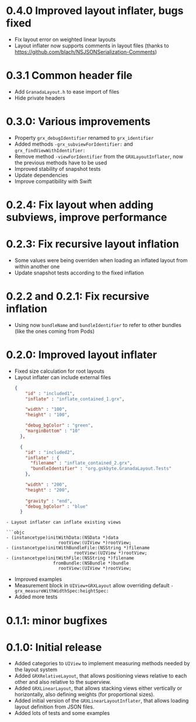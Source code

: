 # 0.4.0 Improved layout inflater, bugs fixed
 - Fix layout error on weighted linear layouts
 - Layout inflater now supports comments in layout files (thanks to https://github.com/blach/NSJSONSerialization-Comments)

# 0.3.1 Common header file
 - Add ``GranadaLayout.h`` to ease import of files
 - Hide private headers

# 0.3.0: Various improvements
 - Property ``grx_debugIdentifier`` renamed to ``grx_identifier``
 - Added methods ``-grx_subviewForIdentifier:`` and ``grx_findViewWithIdentifier:``
 - Remove method ``-viewForIdentifier`` from the ``GRXLayoutInflater``, now the previous methods have to be used
 - Improved stability of snapshot tests
 - Update dependencies
 - Improve compatibility with Swift

# 0.2.4: Fix layout when adding subviews, improve performance

# 0.2.3: Fix recursive layout inflation
  - Some values were being overriden when loading an inflated layout from within another one
  - Update snapshot tests according to the fixed inflation

# 0.2.2 and 0.2.1: Fix recursive inflation
  - Using now ``bundleName`` and ``bundleIdentifier`` to refer to other bundles (like the ones coming from Pods)

# 0.2.0: Improved layout inflater
  - Fixed size calculation for root layouts
  - Layout inflater can include external files
    ```json
    {
        "id" : "included1",
        "inflate" : "inflate_contained_1.grx",

        "width" : "100",
        "height" : "100",

        "debug_bgColor" : "green",
        "marginBottom" : "10"
      },

      {
        "id" : "included2",
        "inflate" : {
          "filename" : "inflate_contained_2.grx",
          "bundleIdentifier" : "org.gskbyte.GranadaLayout.Tests"
        },

        "width" : "200",
        "height" : "200",
        
        "gravity" : "end",
        "debug_bgColor" : "blue"
      }
  ```
  - Layout inflater can inflate existing views
  
  ```objc
  - (instancetype)initWithData:(NSData *)data
                      rootView:(UIView *)rootView;
  - (instancetype)initWithBundleFile:(NSString *)filename
                            rootView:(UIView *)rootView;
  - (instancetype)initWithFile:(NSString *)filename
                    fromBundle:(NSBundle *)bundle
                      rootView:(UIView *)rootView;
  ```
  - Improved examples
  - Measurement block in ``UIView+GRXLayout`` allow overriding default ``-grx_measureWithWidthSpec:heightSpec:``
  - Added more tests
  
# 0.1.1: minor bugfixes

# 0.1.0: Initial release
  - Added categories to ``UIView`` to implement measuring methods needed by the layout system
  - Added ``GRXRelativeLayout``, that allows positioning views relative to each other and also relative to the superview.
  - Added ``GRXLinearLayout``, that allows stacking views either vertically or horizontally, also defining weights (for proportional sizes).
  - Added initial version of the ``GRXLinearLayoutInflater``, that allows loading layout definition from JSON files.
  - Added lots of tests and some examples
